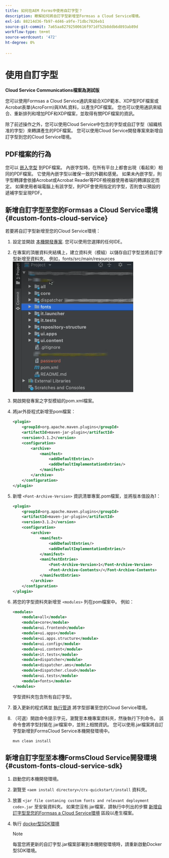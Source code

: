 ```yaml
---
title: 如何在AEM Forms中使用自訂字型？
description: 瞭解如何將自訂字型新增至Formsas a Cloud Service環境。
exl-id: 88214d36-fb97-4d46-a9fe-71dbc7826eb1
source-git-commit: 7a65aa82792500616f971df52b8ddb6d893ab89d
workflow-type: tm+mt
source-wordcount: '472'
ht-degree: 0%

---
```


# 使用自訂字型

**Cloud Service Communications檔案為測試版**

您可以使用Formsas a Cloud Service通訊來組合XDP範本、XDP型PDF檔案或Acrobat表單(AcroForm)與XML資料，以產生PDF檔案。 您也可以使用通訊來組合、重新排列和增加PDF和XDP檔案，並取得有關PDF檔案的資訊。

除了前述操作之外，您可以使用Cloud Service中包含的字型或自訂字型（組織核准的字型）來轉譯產生的PDF檔案。 您可以使用Cloud Service開發專案來新增自訂字型到您的Cloud Service環境。

## PDF檔案的行為

您可以 [嵌入字型](https://adobedocs.github.io/experience-manager-forms-cloud-service-developer-reference/references/output-sync/#tag/PrintedOutputOptions) 到PDF檔案。 內嵌字型時，在所有平台上都會出現（看起來）相同的PDF檔案。 它使用內嵌字型以確保一致的外觀和感覺。 如果未內嵌字型，則字型轉譯會依據Acrobat或Acrobat Reader等PDF檢視器使用者端的轉譯設定而定。 如果使用者端電腦上有該字型，則PDF會使用指定的字型，否則會以預設的遞補字型呈現PDF。

## 新增自訂字型至您的Formsas a Cloud Service環境 {#custom-fonts-cloud-service}

若要將自訂字型新增至您的Cloud Service環境：

1. 設定並開啟 [本機開發專案](setup-local-development-environment.md). 您可以使用您選擇的任何IDE。
1. 在專案的頂層資料夾結構上，建立資料夾（模組）以儲存自訂字型並將自訂字型新增至資料夾。 例如，fonts/src/main/resources
   ![字型資料夾](assets/fonts.png)

1. 開啟開發專案之字型模組的pom.xml檔案。
1. 將jar外掛程式新增至pom檔案：

   ```xml
   <plugin>
       <groupId>org.apache.maven.plugins</groupId>
       <artifactId>maven-jar-plugin</artifactId>
       <version>3.1.2</version>
       <configuration>
           <archive>
               <manifest>
                   <addDefaultEntries/>
                   <addDefaultImplementationEntries/>
               </manifest>
           </archive>
       </configuration>
   </plugin>
   ```

1. 新增 `<Font-Archive-Version>` 資訊清單專案.pom檔案，並將版本值設為1：

   ```xml
   <plugin>
       <groupId>org.apache.maven.plugins</groupId>
       <artifactId>maven-jar-plugin</artifactId>
       <version>3.1.2</version>
       <configuration>
           <archive>
               <manifest>
                   <addDefaultEntries/>
                   <addDefaultImplementationEntries/>
               </manifest>
               <manifestEntries>
                   <Font-Archive-Version>1</Font-Archive-Version>
                   <Font-Archive-Contents>/</Font-Archive-Contents>
               </manifestEntries> 
           </archive>
       </configuration>
   </plugin>
   ```

1. 將您的字型資料夾新增至 `<modules>` 列在pom檔案中。 例如：

   ```xml
   <modules>
       <module>all</module>
       <module>core</module>
       <module>ui.frontend</module>
       <module>ui.apps</module>
       <module>ui.apps.structure</module>
       <module>ui.config</module>
       <module>ui.content</module>
       <module>it.tests</module>
       <module>dispatcher</module>
       <module>dispatcher.ams</module>
       <module>dispatcher.cloud</module>
       <module>ui.tests</module>
       <module>fonts</module>
   </modules>
   ```

   字型資料夾包含所有自訂字型。

1. 簽入更新的程式碼並 [執行管道](/help/implementing/cloud-manager/deploy-code.md) 將字型部署至您的Cloud Service環境。

1. （可選）開啟命令提示字元，瀏覽至本機專案資料夾，然後執行下列命令。 該命令會將字型封裝在.jar檔案中，並附上相關資訊。 您可以使用.jar檔案將自訂字型新增到FormsCloud Service本機開發環境中。

   ```shell
   mvn clean install
   ```

## 新增自訂字型至本機FormsCloud Service開發環境 {#custom-fonts-cloud-service-sdk}

1. 啟動您的本機開發環境。
1. 瀏覽至 `<aem install directory>/crx-quickstart/install` 資料夾。
1. 放置 `<jar file contaning custom fonts and relevant deployment code>.jar` 至安裝資料夾。 如果您沒有.jar檔案，請執行中列出的步驟 [新增自訂字型至您的Formsas a Cloud Service環境](#custom-fonts-cloud-service) 區段以產生檔案。
1. 執行 [docker型SDK環境](setup-local-development-environment.md#docker-microservices)


   >[!NOTE]
   >
   >每當您將更新的自訂字型.jar檔案部署到本機開發環境時，請重新啟動Docker型SDK環境。
